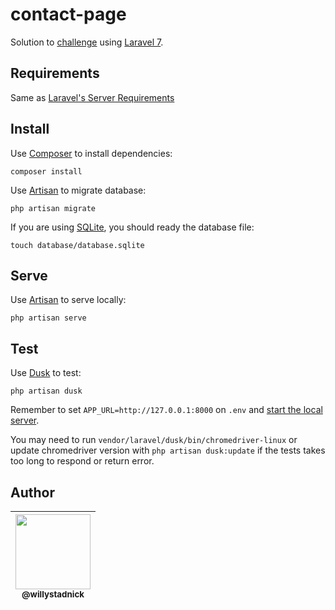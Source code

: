 # contact-page

Solution to [challenge](challenge.md) using [Laravel 7](https://laravel.com/docs/7.x).

## Requirements

Same as [Laravel's Server Requirements](https://laravel.com/docs/7.x/installation#server-requirements)

## Install

Use [Composer](https://getcomposer.org/) to install dependencies:

```
composer install
```

Use [Artisan](https://laravel.com/docs/7.x/migrations#running-migrations) to migrate database:

```
php artisan migrate
```

If you are using [SQLite](https://www.sqlite.org/), you should ready the database file:

```
touch database/database.sqlite
```

## Serve

Use [Artisan](https://laravel.com/docs/7.x/artisan) to serve locally:

```
php artisan serve
```

## Test

Use [Dusk](https://laravel.com/docs/7.x/dusk) to test:

```
php artisan dusk
```

Remember to set `APP_URL=http://127.0.0.1:8000` on `.env` and [start the local server](#serve).

You may need to run `vendor/laravel/dusk/bin/chromedriver-linux` or update chromedriver version with `php artisan dusk:update` if the tests takes too long to respond or return error.

## Author

| [<img src="https://avatars2.githubusercontent.com/u/1824706?s=120&v=4" width=120><br><sub>@willystadnick</sub>](https://github.com/willystadnick) |
| :---: |

